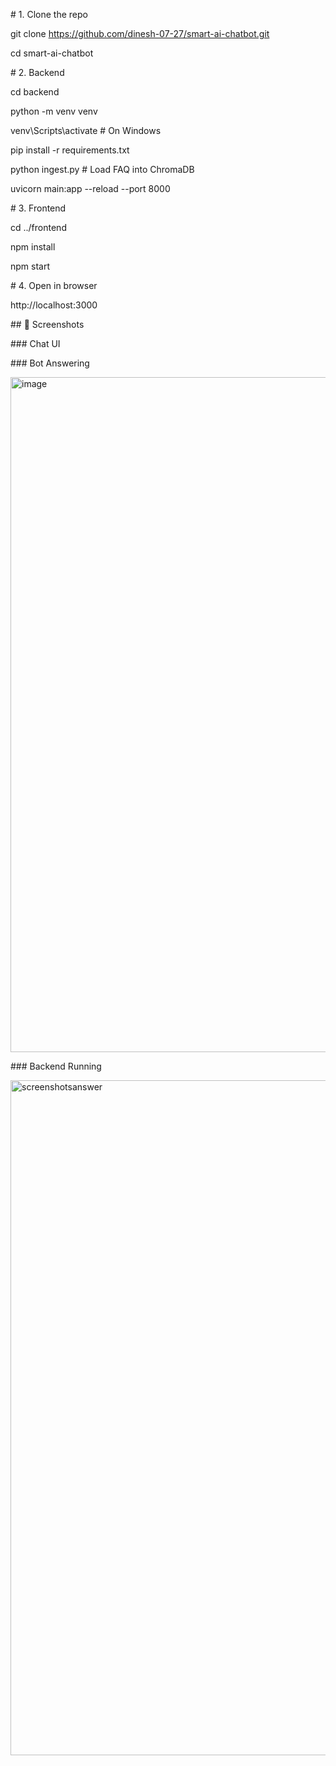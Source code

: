\# 1. Clone the repo

git clone https://github.com/dinesh-07-27/smart-ai-chatbot.git

cd smart-ai-chatbot



\# 2. Backend

cd backend

python -m venv venv

venv\\Scripts\\activate   # On Windows

pip install -r requirements.txt

python ingest.py        # Load FAQ into ChromaDB

uvicorn main:app --reload --port 8000



\# 3. Frontend

cd ../frontend

npm install

npm start



\# 4. Open in browser

http://localhost:3000

\## 📸 Screenshots



\### Chat UI

\### Bot Answering



<img width="1920" height="1080" alt="image" src="https://github.com/user-attachments/assets/93b62c10-73a7-4134-9bd2-2f1fb11c6b1b" />



\### Backend Running

<img width="1920" height="1080" alt="screenshotsanswer" src="https://github.com/user-attachments/assets/142c4ac3-4d08-444a-9951-d9e697348e66" />



